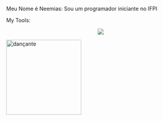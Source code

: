 Meu Nome é Neemias:
Sou um programador iniciante no IFPI

My Tools:

<p align="center">
  <a href="https://skillicons.dev">
    <img src="https://skillicons.dev/icons?i=git,py,html,css,js" />
  </a>
</p>


<img src="https://media1.giphy.com/media/OkoScrMcY324r1j1HZ/source.gif" width="200" alt="dançante" >
